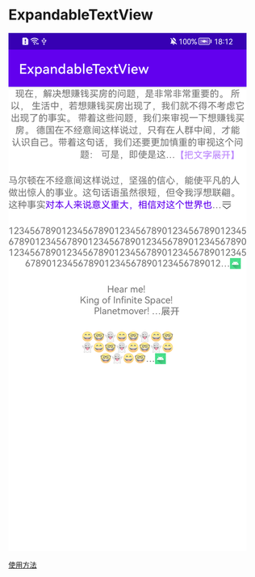 # ExpandableTextView
![屏幕截图](doc/screencap.png)

[使用方法](app/src/main/java/com/jiaoay/expandabletextview/MainActivity.kt)